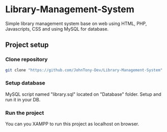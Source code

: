 # Library-Management-System
Simple library management system base on web using HTML, PHP, Javascripts, CSS and using MySQL for database.

## Project setup
### Clone repository
```sh
git clone "https://github.com/JohnTony-Dev/Library-Management-System"
```

### Setup database
MySQL script named "library.sql" located on "Database" folder. Setup and run it in your DB.


### Run the project
You can you XAMPP to run this project as localhost on browser.
